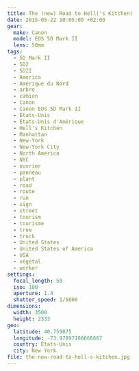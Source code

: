 ```yaml
---
title: The (new) Road to Hell('s Kitchen)
date: 2015-05-22 10:05:00 +02:00
gear:
  make: Canon
  model: EOS 5D Mark II
  lens: 50mm
tags:
  - 5D Mark II
  - 5D2
  - 5DII
  - America
  - Amérique du Nord
  - arbre
  - camion
  - Canon
  - Canon EOS 5D Mark II
  - États-Unis
  - États-Unis d'Amérique
  - Hell's Kitchen
  - Manhattan
  - New-York
  - New-York City
  - North America
  - NYC
  - ouvrier
  - panneau
  - plant
  - road
  - route
  - rue
  - sign
  - street
  - tourism
  - tourisme
  - tree
  - truck
  - United States
  - United States of America
  - USA
  - végétal
  - worker
settings:
  focal_length: 50
  iso: 100
  aperture: 1.4
  shutter_speed: 1/5000
dimensions:
  width: 3500
  height: 2333
geo:
  latitude: 40.759075
  longitude: -73.97897166666667
  country: États-Unis
  city: New York
file: the-new-road-to-hell-s-kitchen.jpg
---
```



